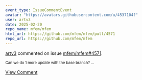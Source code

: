 ```yaml
---
event_type: IssueCommentEvent
avatar: "https://avatars.githubusercontent.com/u/4537104?"
user: artv3
date: 2025-02-20
repo_name: mfem/mfem
html_url: https://github.com/mfem/mfem/pull/4571
repo_url: https://github.com/mfem/mfem
---
```


<a href='https://github.com/artv3' target='_blank'>artv3</a> commented on issue <a href='https://github.com/mfem/mfem/pull/4571' target='_blank'>mfem/mfem#4571</a>.

<small>Can we do 1 more update with the base branch? ...</small>

<a href='https://github.com/mfem/mfem/pull/4571' target='_blank'>View Comment</a>